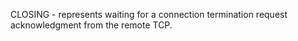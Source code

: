 CLOSING - represents waiting for a connection termination request acknowledgment from the remote TCP.